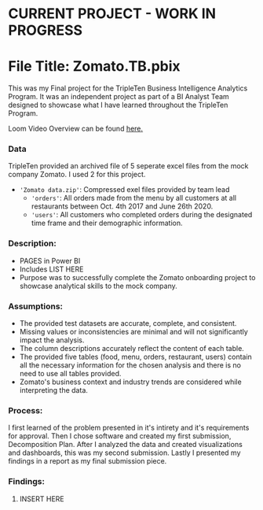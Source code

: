 # CURRENT PROJECT - WORK IN PROGRESS

# File Title: Zomato.TB.pbix

This was my Final project for the TripleTen Business Intelligence Analytics Program. It was an independent project as part of a BI Analyst Team designed to showcase what I have learned throughout the TripleTen Program.

Loom Video Overview can be found <a href='HERE' target=_blank><u>here</u>.</a>

### Data
TripleTen provided an archived file of 5 seperate excel files from the mock company Zomato. I used 2 for this project.
- `'Zomato data.zip'`: Compressed exel files provided by team lead
    - `'orders'`: All orders made from the menu by all customers at all restaurants between Oct. 4th 2017 and June 26th 2020.
    - `'users'`: All customers who completed orders during the designated time frame and their demographic information.

### Description:
- PAGES in Power BI
- Includes LIST HERE
- Purpose was to successfully complete the Zomato onboarding project to showcase analytical skills to the mock company.

### Assumptions:
- The provided test datasets are accurate, complete, and consistent.
- Missing values or inconsistencies are minimal and will not significantly impact the analysis.
- The column descriptions accurately reflect the content of each table.
- The provided five tables (food, menu, orders, restaurant, users) contain all the necessary information for the chosen analysis and there is no need to use all tables provided.
- Zomato's business context and industry trends are considered while interpreting the data.

### Process:
I first learned of the problem presented in it's intirety and it's requirements for approval.
Then I chose software and created my first submission, Decomposition Plan.
After I analyzed the data and created visualizations and dashboards, this was my second submission.
Lastly I presented my findings in a report as my final submission piece.

### Findings:
1. INSERT HERE
